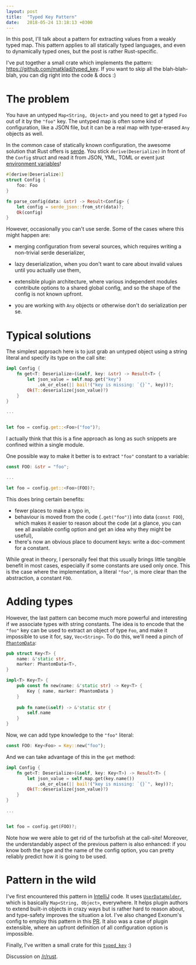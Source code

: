 ```yaml
---
layout: post
title:  "Typed Key Pattern"
date:   2018-05-24 13:18:13 +0300
---
```


In this post, I'll talk about a pattern for extracting values from a
weakly typed map. This pattern applies to all statically typed
languages, and even to dynamically typed ones, but the post is rather
Rust-specific.

I've put together a small crate which implements the pattern:
https://github.com/matklad/typed_key.  If you want to skip all the
blah-blah-blah, you can dig right into the code & docs :)


# The problem

You have an untyped `Map<String, Object>` and you need to get a typed
`Foo` out of it by the `"foo"` key. The untyped map is often some kind
of configuration, like a JSON file, but it can be a real map with
type-erased `Any` objects as well.

In the common case of statically known configuration, the awesome
solution that Rust offers is [serde]. You stick `derive(Deserialize)`
in front of the `Config` struct and read it from JSON, YML, TOML or
event just [environment variables]!

~~~rust
#[derive(Deserialize)]
struct Config {
    foo: Foo
}

fn parse_config(data: &str) -> Result<Config> {
    let config = serde_json::from_str(data)?;
    Ok(config)
}
~~~



[serde]: crates.io/crates/serde
[environment variables]: https://github.com/softprops/envy


However, occasionally you can't use serde. Some of the cases where
this might happen are:

* merging configuration from several sources, which requires writing a
  non-trivial serde deserializer,

* lazy deserialization, when you don't want to care about invalid values
  until you actually use them,

* extensible plugin architecture, where various independent modules
  contribute options to a shared global config, and so the shape of
  the config is not known upfront.

* you are working with `Any` objects or otherwise don't do
  serialization per se.
  
  
# Typical solutions

The simplest approach here is to just grab an untyped object using a
string literal and specify its type on the call site:


~~~rust
impl Config {
    fn get<T: Deserialize>(&self, key: &str) -> Result<T> {
        let json_value = self.map.get("key")
            .ok_or_else(|| bail!("key is missing: `{}`", key))?;
        Ok(T::deserialize(json_value)?)
    }
}

...


let foo = config.get::<Foo>("foo")?;
~~~

I actually think that this is a fine approach as long as such snippets
are confined within a single module.

One possible way to make it better is to extract `"foo"` constant to a
variable:

~~~rust
const FOO: &str = "foo";

...

let foo = config.get::<Foo>(FOO)?;
~~~

This does bring certain benefits:

  * fewer places to make a typo in,
  * behaviour is moved from the code (`.get("foo")`) into data (`const
    FOO`), which makes it easier to reason about the code (at a
    glance, you can see all available config option and get an idea
    why they might be useful),
  * there's now an obvious place to document keys: write a doc-comment
    for a constant.

While great in theory, I personally feel that this usually brings
little tangible benefit in most cases, especially if some constants
are used only once. This is the case where the implementation, a
literal `"foo"`, is more clear than the abstraction, a constant `FOO`.


# Adding types

However, the last pattern can become much more powerful and
interesting if we associate types with string constants. The idea is
to encode that the `"foo"` key can be used to extract an object of
type `Foo`, and make it impossible to use it for, say,
`Vec<String>`. To do this, we'll need a pinch of
[`PhantomData`][phantom]:


~~~rust
pub struct Key<T> {
    name: &'static str,
    marker: PhantomData<T>,
}

impl<T> Key<T> {
    pub const fn new(name: &'static str) -> Key<T> {
        Key { name, marker: PhantomData }
    }
    
    pub fn name(&self) -> &'static str {
        self.name
    }
}
~~~

[phantom]: https://doc.rust-lang.org/beta/std/marker/struct.PhantomData.html


Now, we can add type knowledge to the `"foo"` literal:

~~~rust
const FOO: Key<Foo> = Key::new("foo");
~~~

And we can take advantage of this in the `get` method:

~~~rust
impl Config {
    fn get<T: Deserialize>(&self, key: Key<T>) -> Result<T> {
        let json_value = self.map.get(key.name())
            .ok_or_else(|| bail!("key is missing: `{}`", key))?;
        Ok(T::deserialize(json_value)?)
    }
}

...


let foo = config.get(FOO)?;
~~~

Note how we were able to get rid of the turbofish at the call-site!
Moreover, the understandably aspect of the previous pattern is also
enhanced: if you know both the type and the name of the config option,
you can pretty reliably predict how it is going to be used.


# Pattern in the wild

I've first encountered this pattern in [IntelliJ] code. It uses
[`UserDataHolder`], which is basically `Map<String, Object>`,
everywhere. It helps plugin authors to extend built-in objects in
crazy ways but is rather hard to reason about, and type-safety
improves the situation a lot. I've also changed Exonum's config to
employ this pattern in this [PR]. It also was a case of plugin
extensible, where an upfront definition of all configuration option is
impossible.

Finally, I've written a small crate for this [`typed_key`] :) 

Discussion on [/r/rust](https://www.reddit.com/r/rust/comments/8ls25e/blog_post_typed_key_pattern/).

[IntelliJ]: https://github.com/JetBrains/intellij-community/blob/16bfca92199dca383b66c69c3427b4639ea8e213/platform/util/src/com/intellij/openapi/util/Key.java
[`UserDataHolder`]: https://github.com/JetBrains/intellij-community/blob/16bfca92199dca383b66c69c3427b4639ea8e213/platform/util/src/com/intellij/openapi/util/UserDataHolder.java
[PR]: https://github.com/exonum/exonum/pull/417
[`typed_key`]: https://crates.io/crates/typed_key
